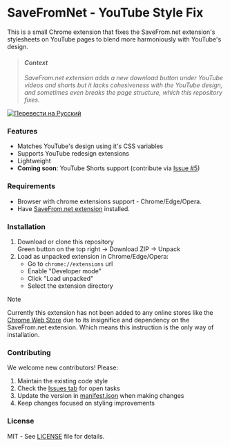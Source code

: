 # SaveFromNet - YouTube Style Fix

This is a small Chrome extension that fixes the SaveFrom.net extension's stylesheets on YouTube pages to blend more harmoniously with YouTube's design.

> #### *Context*
> *SaveFrom.net extension adds a new download button under YouTube videos and shorts but it lacks cohesiveness with the YouTube design, and sometimes even breaks the page structure, which this repository fixes.*

<a href="PROCHTI.md"><img alt="Перевести на Русский" src="https://img.shields.io/badge/%D0%9E%D1%82%D0%BA%D1%80%D1%8B%D1%82%D1%8C%20%D0%BD%D0%B0%20%D0%A0%D1%83%D1%81%D1%81%D0%BA%D0%B8%D0%B9-4285F4?style=flat&logo=googletranslate&logoColor=white" /></a>

### Features

- Matches YouTube's design using it's CSS variables
- Supports YouTube redesign extensions
- Lightweight
- **Coming soon**: YouTube Shorts support (contribute via [Issue #5](../../issues/5))

### Requirements

- Browser with chrome extensions support - Chrome/Edge/Opera.
- Have [SaveFrom.net extension](https://en1.savefrom.net/1OD/user.php) installed.

### Installation

1. Download or clone this repository<br>
Green button on the top right → Download ZIP → Unpack
2. Load as unpacked extension in Chrome/Edge/Opera:
   - Go to `chrome://extensions` url
   - Enable "Developer mode"
   - Click "Load unpacked"
   - Select the extension directory

> [!NOTE]
> Currently this extension has not been added to any online stores like the [Chrome Web Store](https://chromewebstore.google.com) due to its insignifice and dependency on the SaveFrom.net extension.
> Which means this instruction is the only way of installation.

### Contributing

We welcome new contributors! Please:

1. Maintain the existing code style
2. Check the [Issues tab](../../issues) for open tasks
3. Update the version in [manifest.json](manifest.json) when making changes
4. Keep changes focused on styling improvements

### License

MIT - See [LICENSE](LICENSE) file for details.
